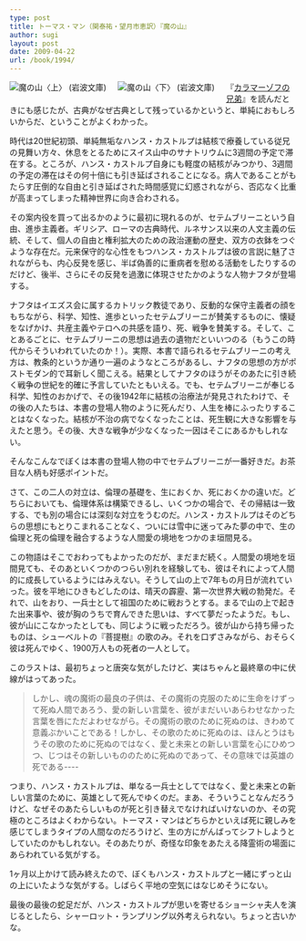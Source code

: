 ```yaml
---
type: post
title: トーマス・マン（関泰祐・望月市恵訳）『魔の山』
author: sugi
layout: post
date: 2009-04-22
url: /book/1994/
---
```

<a href="http://www.amazon.co.jp/exec/obidos/ASIN/4003243366/chezsugi-22/ref=nosim/" onclick="_gaq.push(['_trackEvent', 'outbound-article', 'http://www.amazon.co.jp/exec/obidos/ASIN/4003243366/chezsugi-22/ref=nosim/', '']);" name="amazletlink" target="_blank"><img src="http://i1.wp.com/ecx.images-amazon.com/images/I/51RJA72SEVL._SL160_.jpg?w=660" alt="魔の山〈上〉 (岩波文庫)" class="alignleft" style="float: left; margin: 0 20px 20px 0;" data-recalc-dims="1" /></a>

<a href="http://www.amazon.co.jp/exec/obidos/ASIN/4003243374/chezsugi-22/ref=nosim/" onclick="_gaq.push(['_trackEvent', 'outbound-article', 'http://www.amazon.co.jp/exec/obidos/ASIN/4003243374/chezsugi-22/ref=nosim/', '']);" name="amazletlink" target="_blank"><img src="http://i0.wp.com/ecx.images-amazon.com/images/I/51BTQ80RYPL._SL160_.jpg?w=660" alt="魔の山〈下〉 (岩波文庫)" class="alignleft" style="float: left; margin: 0 20px 20px 0;" data-recalc-dims="1" /></a>

『<a href="http://asharpminor.com/book/20070107.html" onclick="_gaq.push(['_trackEvent', 'outbound-article', 'http://asharpminor.com/book/20070107.html', 'カラマーゾフの兄弟']);" >カラマーゾフの兄弟</a>』を読んだときにも感じたが、古典がなぜ古典として残っているかというと、単純におもしろいからだ、ということがよくわかった。

時代は20世紀初頭、単純無垢なハンス・カストルプは結核で療養している従兄の見舞い方々、休息をとるためにスイス山中のサナトリウムに3週間の予定で滞在する。ところが、ハンス・カストルプ自身にも軽度の結核がみつかり、3週間の予定の滞在はその何十倍にも引き延ばされることになる。病人であることがもたらす圧倒的な自由と引き延ばされた時間感覚に幻惑されながら、否応なく比重が高まってしまった精神世界に向き合わされる。

その案内役を買って出るかのように最初に現れるのが、セテムブリーニという自由、進歩主義者。ギリシア、ローマの古典時代、ルネサンス以来の人文主義の伝統、そして、個人の自由と権利拡大のための政治運動の歴史、双方の衣鉢をつぐような存在だ。元来保守的な心性をもつハンス・カストルプは彼の言説に魅了されながらも、内心反発を感じ、半ば偽善的に重病者を慰める活動をしたりするのだけど、後半、さらにその反発を過激に体現させたかのような人物ナフタが登場する。

ナフタはイエズス会に属するカトリック教徒であり、反動的な保守主義者の顔をもちながら、科学、知性、進歩といったセテムブリーニが賛美するものに、懐疑をなげかけ、共産主義やテロへの共感を語り、死、戦争を賛美する。そして、ことあるごとに、セテムブリーニの思想は過去の遺物だといいつのる（もうこの時代からそういわれていたのか！）。実際、本書で語られるセテムブリーニの考え方は、教条的というか通り一遍のようなところがあるし、ナフタの思想の方がポストモダン的で耳新しく聞こえる。結果としてナフタのほうがそのあたに引き続く戦争の世紀を的確に予言していたともいえる。でも、セテムブリーニが奉じる科学、知性のおかげで、その後1942年に結核の治療法が発見されたわけで、その後の人たちは、本書の登場人物のように死んだり、人生を棒にふったりすることはなくなった。結核が不治の病でなくなったことは、死生観に大きな影響を与えたと思う。その後、大きな戦争が少なくなった一因はそこにあるかもしれない。

そんなこんなでぼくは本書の登場人物の中でセテムブリーニが一番好きだ。お茶目な人柄も好感ポイントだ。

さて、この二人の対立は、倫理の基礎を、生におくか、死におくかの違いだ。どちらにおいても、倫理体系は構築できるし、いくつかの場合で、その帰結は一致する、でも別の場合には深刻な対立をうむのだ。ハンス・カストルプはそのどちらの思想にもとりこまれることなく、ついには雪中に迷ってみた夢の中で、生の倫理と死の倫理を融合するような人間愛の境地をつかのま垣間見る。

この物語はそこでおわってもよかったのだが、まだまだ続く。人間愛の境地を垣間見ても、そのあといくつかのつらい別れを経験しても、彼はそれによって人間的に成長しているようにはみえない。そうして山の上で7年もの月日が流れていった。彼を平地にひきもどしたのは、晴天の霹靂、第一次世界大戦の勃発だ。それで、山をおり、一兵士として祖国のために戦おうとする。まるで山の上で起きた出来事や、彼が胸のうちで育んできた思いは、すべて夢だったようだ。もし、彼が山にこなかったとしても、同じように戦っただろう。彼が山から持ち帰ったものは、シューベルトの『菩提樹』の歌のみ。それを口ずさみながら、おそらく彼は死んでゆく、1900万人もの死者の一人として。

このラストは、最初ちょっと唐突な気がしたけど、実はちゃんと最終章の中に伏線がはってあった。

> しかし、魂の魔術の最良の子供は、その魔術の克服のために生命をけずって死ぬ人間であろう、愛の新しい言葉を、彼がまだいいあらわせなかった言葉を唇にただよわせながら。その魔術の歌のために死ぬのは、きわめて意義ぶかいことである！しかし、その歌のために死ぬのは、ほんとうはもうその歌のために死ぬのではなく、愛と未来との新しい言葉を心にひめつつ、じつはその新しいもののために死ぬのであって、その意味では英雄の死である\----

つまり、ハンス・カストルプは、単なる一兵士としてではなく、愛と未来との新しい言葉のために、英雄として死んでゆくのだ。まあ、そういうことなんだろうけど、なぜそのあたらしいものが死と引き替えでなければいけないのか、その究極のところはよくわからない。トーマス・マンはどちらかといえば死に親しみを感じてしまうタイプの人間なのだろうけど、生の方にがんばってシフトしようとしていたのかもしれない。そのあたりが、奇怪な印象をあたえる降霊術の場面にあらわれている気がする。

1ヶ月以上かけて読み終えたので、ぼくもハンス・カストルプと一緒にずっと山の上にいたような気がする。しばらく平地の空気にはなじめそうにない。

最後の最後の蛇足だが、ハンス・カストルプが思いを寄せるショーシャ夫人を演じるとしたら、シャーロット・ランプリング以外考えられない。ちょっと古いかな。

